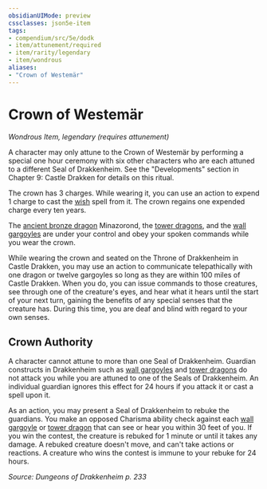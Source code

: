 ```yaml
---
obsidianUIMode: preview
cssclasses: json5e-item
tags:
- compendium/src/5e/dodk
- item/attunement/required
- item/rarity/legendary
- item/wondrous
aliases: 
- "Crown of Westemär"
---
```

# Crown of Westemär
*Wondrous Item, legendary (requires attunement)*  


A character may only attune to the Crown of Westemär by performing a special one hour ceremony with six other characters who are each attuned to a different Seal of Drakkenheim. See the "Developments" section in Chapter 9: Castle Drakken for details on this ritual.

The crown has 3 charges. While wearing it, you can use an action to expend 1 charge to cast the [wish](/Systems/5e/spells/wish.md) spell from it. The crown regains one expended charge every ten years.

The [ancient bronze dragon](/Systems/5e/bestiary/dragon/ancient-bronze-dragon.md) Minazorond, the [tower dragons](/Systems/5e/bestiary/dragon/tower-dragon-dodk.md), and the [wall gargoyles](/Systems/5e/bestiary/elemental/wall-gargoyle-dodk.md) are under your control and obey your spoken commands while you wear the crown.

While wearing the crown and seated on the Throne of Drakkenheim in Castle Drakken, you may use an action to communicate telepathically with one dragon or twelve gargoyles so long as they are within 100 miles of Castle Drakken. When you do, you can issue commands to those creatures, see through one of the creature's eyes, and hear what it hears until the start of your next turn, gaining the benefits of any special senses that the creature has. During this time, you are deaf and blind with regard to your own senses.

## Crown Authority

A character cannot attune to more than one Seal of Drakkenheim. Guardian constructs in Drakkenheim such as [wall gargoyles](/Systems/5e/bestiary/elemental/wall-gargoyle-dodk.md) and [tower dragons](/Systems/5e/bestiary/dragon/tower-dragon-dodk.md) do not attack you while you are attuned to one of the Seals of Drakkenheim. An individual guardian ignores this effect for 24 hours if you attack it or cast a spell upon it.

As an action, you may present a Seal of Drakkenheim to rebuke the guardians. You make an opposed Charisma ability check against each [wall gargoyle](/Systems/5e/bestiary/elemental/wall-gargoyle-dodk.md) or [tower dragon](/Systems/5e/bestiary/dragon/tower-dragon-dodk.md) that can see or hear you within 30 feet of you. If you win the contest, the creature is rebuked for 1 minute or until it takes any damage. A rebuked creature doesn't move, and can't take actions or reactions. A creature who wins the contest is immune to your rebuke for 24 hours.

*Source: Dungeons of Drakkenheim p. 233*